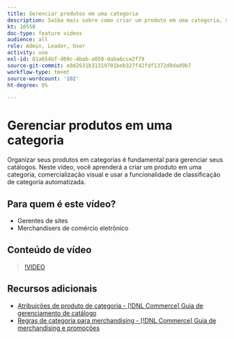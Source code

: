 ```yaml
---
title: Gerenciar produtos em uma categoria
description: Saiba mais sobre como criar um produto em uma categoria, merchandising visual e usar a funcionalidade de classificação automatizada de categorias.
kt: 10550
doc-type: feature videos
audience: all
role: Admin, Leader, User
activity: use
exl-id: 81a654bf-d09c-4bab-a050-daba6cce2f79
source-git-commit: e8d2631b31319701beb327f42fdf1372d9dad9b7
workflow-type: tm+mt
source-wordcount: '102'
ht-degree: 0%

---
```


# Gerenciar produtos em uma categoria

Organizar seus produtos em categorias é fundamental para gerenciar seus catálogos. Neste vídeo, você aprenderá a criar um produto em uma categoria, comercialização visual e usar a funcionalidade de classificação de categoria automatizada.

## Para quem é este vídeo?

- Gerentes de sites
- Merchandisers de comércio eletrônico

## Conteúdo de vídeo

>[!VIDEO](https://video.tv.adobe.com/v/343747?quality=12&learn=on)

## Recursos adicionais

- [Atribuições de produto de categoria - [!DNL Commerce] Guia de gerenciamento de catálogo](https://experienceleague.adobe.com/docs/commerce-admin/catalog/categories/products-in-category/categories-product-assignments.html)
- [Regras de categoria para merchandising - [!DNL Commerce] Guia de merchandising e promoções](https://experienceleague.adobe.com/docs/commerce-admin/marketing/merchandising/visual-merch/category-product-rules.html)
